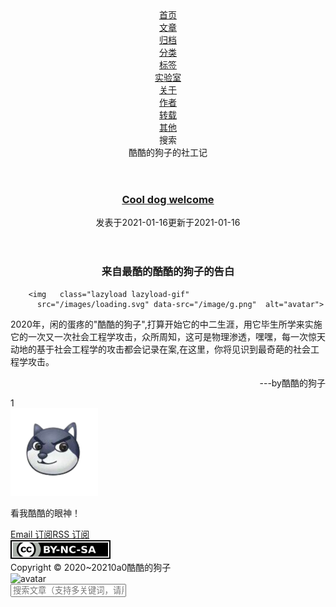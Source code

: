 <!DOCTYPE html><html lang="zh-CN"><head><meta charset="UTF-8"><meta http-equiv="X-UA-Compatible" content="IE=edge"><meta name="viewport" content="width=device-width, initial-scale=1"><meta name="format-detection" content="telephone=no"><meta name="apple-mobile-web-app-capable" content="yes"><meta name="apple-mobile-web-app-status-bar-style" content="black"><link rel="icon" href="/image/ico/favicon-16x16.png?v=2.6.1" type="image/png" sizes="16x16"><link rel="icon" href="/image/ico/favicon-32x32.png?v=2.6.1" type="image/png" sizes="32x32"><meta name="description" content="0a0||酷酷的狗子||社会工程||社会工程学||社交工程||社交工程学||网络安全||信息安全||">
<meta property="og:type" content="website">
<meta property="og:title" content="酷酷的狗子的社工记">
<meta property="og:url" content="http://0a0.org/index.html">
<meta property="og:site_name" content="酷酷的狗子的社工记">
<meta property="og:description" content="0a0||酷酷的狗子||社会工程||社会工程学||社交工程||社交工程学||网络安全||信息安全||">
<meta property="og:locale" content="zh_CN">
<meta property="article:author" content="0a0酷酷的狗子">
<meta property="article:tag" content="0a00a0||酷酷的狗子||社会工程||社会工程学||社交工程||社交工程学||网络安全||信息安全">
<meta name="twitter:card" content="summary"><title>酷酷的狗子的社工记</title><link ref="canonical" href="http://0a0.org/index.html"><link rel="alternate" href="/atom.xml" type="application/atom+xml"><link rel="dns-prefetch" href="https://cdn.jsdelivr.net"><link rel="stylesheet" href="https://cdn.jsdelivr.net/npm/@fortawesome/fontawesome-free@5.12.1/css/all.min.css" type="text/css"><link rel="stylesheet" href="https://cdn.jsdelivr.net/gh/fancyapps/fancybox@3.5.7/dist/jquery.fancybox.min.css" type="text/css"><link rel="stylesheet" href="/css/index.css?v=2.6.1"><script>var Stun = window.Stun || {};
var CONFIG = {
  root: '/',
  algolia: undefined,
  assistSearch: undefined,
  fontIcon: {"prompt":{"success":"fas fa-check-circle","info":"fas fa-arrow-circle-right","warning":"fas fa-exclamation-circle","error":"fas fa-times-circle"},"copyBtn":"fas fa-copy"},
  sidebar: {"offsetTop":"20px","tocMaxDepth":6},
  header: {"enable":true,"showOnPost":true,"scrollDownIcon":true},
  postWidget: {"endText":true},
  nightMode: {"enable":true},
  back2top: {"enable":true},
  codeblock: {"style":"default","highlight":"dark","wordWrap":true},
  reward: false,
  fancybox: true,
  zoomImage: undefined,
  galleryWaterfall: undefined,
  lazyload: true,
  pjax: undefined,
  externalLink: {"icon":{"enable":true,"name":"fas fa-external-link-alt"}},
  shortcuts: undefined,
  prompt: {"copyButton":"复制","copySuccess":"复制成功","copyError":"复制失败"},
  sourcePath: {"js":"js","css":"css","images":"images"},
};

window.CONFIG = CONFIG;</script><meta name="generator" content="Hexo 5.3.0"></head><body><div class="container" id="container"><header class="header" id="header"><div class="header-inner"><nav class="header-nav header-nav--fixed"><div class="header-nav-inner"><div class="header-nav-menubtn"><i class="fas fa-bars"></i></div><div class="header-nav-menu"><div class="header-nav-menu-item"><a class="header-nav-menu-item__link" href="/"><span class="header-nav-menu-item__icon"><i class="fas fa-home"></i></span><span class="header-nav-menu-item__text">首页</span></a></div><div class="header-nav-menu-item"><a class="header-nav-menu-item__link" href="javascript:;" onclick="return false;"><span class="header-nav-menu-item__icon"><i class="fas fa-book"></i></span><span class="header-nav-menu-item__text">文章</span></a><div class="header-nav-submenu"><div class="header-nav-submenu-item"><a class="header-nav-submenu-item__link" href="/archives/"><span class="header-nav-submenu-item__icon"><i class="fas fa-folder-open"></i></span><span class="header-nav-submenu-item__text">归档</span></a></div><div class="header-nav-submenu-item"><a class="header-nav-submenu-item__link" href="/categories/"><span class="header-nav-submenu-item__icon"><i class="fas fa-layer-group"></i></span><span class="header-nav-submenu-item__text">分类</span></a></div><div class="header-nav-submenu-item"><a class="header-nav-submenu-item__link" href="/tags/"><span class="header-nav-submenu-item__icon"><i class="fas fa-tags"></i></span><span class="header-nav-submenu-item__text">标签</span></a></div></div></div><div class="header-nav-menu-item"><a class="header-nav-menu-item__link" href="/erperiment/"><span class="header-nav-menu-item__icon"><i class="fas fa-flask"></i></span><span class="header-nav-menu-item__text">实验室</span></a></div><div class="header-nav-menu-item"><a class="header-nav-menu-item__link" href="javascript:;" onclick="return false;"><span class="header-nav-menu-item__icon"><i class="fas fa-fingerprint"></i></span><span class="header-nav-menu-item__text">关于</span></a><div class="header-nav-submenu"><div class="header-nav-submenu-item"><a class="header-nav-submenu-item__link" href="/about/"><span class="header-nav-submenu-item__icon"><i class="fas fa-user"></i></span><span class="header-nav-submenu-item__text">作者</span></a></div><div class="header-nav-submenu-item"><a class="header-nav-submenu-item__link" href="/reply/"><span class="header-nav-submenu-item__icon"><i class="fas fa-reply"></i></span><span class="header-nav-submenu-item__text">转载</span></a></div></div></div><div class="header-nav-menu-item"><a class="header-nav-menu-item__link" href="javascript:;" onclick="return false;"><span class="header-nav-menu-item__icon"><i class="fas fa-angle-double-down"></i></span><span class="header-nav-menu-item__text">其他</span></a><div class="header-nav-submenu"></div></div></div><div class="header-nav-search"><span class="header-nav-search__icon"><i class="fas fa-search"></i></span><span class="header-nav-search__text">搜索</span></div><div class="header-nav-mode"><div class="mode"><div class="mode-track"><span class="mode-track-moon"></span><span class="mode-track-sun"></span></div><div class="mode-thumb"></div></div></div></div></nav><div class="header-banner"><div class="header-banner-info"><div class="header-banner-info__title">酷酷的狗子的社工记</div><div class="header-banner-info__subtitle"></div></div><div class="header-banner-arrow"><div class="header-banner-arrow__icon"><i class="fas fa-angle-down"></i></div></div></div></div></header><main class="main" id="main"><div class="main-inner"><div class="content-wrap" id="content-wrap"><div class="content content-home" id="content"><section class="postlist"><article class="postlist-item post"><header class="post-header"><div class="sticky-top" data-popover="置顶文章" data-popover-pos="up"><span class="sticky-top__icon"><i class="fas fa-thumbtack"></i></span></div><h1 class="post-title"><a class="post-title__link" href="/2021/01/16/hello/">Cool dog welcome</a></h1><div class="post-meta"><span class="post-meta-item post-meta-item--createtime"><span class="post-meta-item__icon"><i class="far fa-calendar-plus"></i></span><span class="post-meta-item__info">发表于</span><span class="post-meta-item__value">2021-01-16</span></span><span class="post-meta-item post-meta-item--updatetime"><span class="post-meta-item__icon"><i class="far fa-calendar-check"></i></span><span class="post-meta-item__info">更新于</span><span class="post-meta-item__value">2021-01-16</span></span></div></header><div class="post-body"><div class="post-excerpt"><h1 align="center">来自最酷的酷酷的狗子的告白</h1 >

        <img   class="lazyload lazyload-gif"
          src="/images/loading.svg" data-src="/image/g.png"  alt="avatar">
      
<p>
2020年，闲的蛋疼的"酷酷的狗子",打算开始它的中二生涯，用它毕生所学来实施它的一次又一次社会工程学攻击，众所周知，这可是物理渗透，嘿嘿，每一次惊天动地的基于社会工程学的攻击都会记录在案,在这里，你将见识到最奇葩的社会工程学攻击。
<p align="right">---by酷酷的狗子</p >
</p >
</div></div></article></section><nav class="paginator"><div class="paginator-inner"><span class="page-number current">1</span></div></nav></div></div><div class="sidebar-wrap" id="sidebar-wrap"><aside class="sidebar" id="sidebar"><section class="sidebar-toc hide"></section><!-- ov = overview--><section class="sidebar-ov"><div class="sidebar-ov-author"><div class="sidebar-ov-author__avatar"><img class="sidebar-ov-author__avatar_img" src="/image/g.png" alt="avatar"></div><p class="sidebar-ov-author__text">看我酷酷的眼神！</p></div><div class="sidebar-ov-social"><a class="sidebar-ov-social-item" href="https://github.com/" target="_blank" rel="noopener" data-popover="Github" data-popover-pos="up"><span class="sidebar-ov-social-item__icon"><i class="fab fa-github"></i></span></a><a class="sidebar-ov-social-item" href="https://google.com/" target="_blank" rel="noopener" data-popover="Google" data-popover-pos="up"><span class="sidebar-ov-social-item__icon"><i class="fab fa-google"></i></span></a><a class="sidebar-ov-social-item" href="https://twitter.com/" target="_blank" rel="noopener" data-popover="Twitter" data-popover-pos="up"><span class="sidebar-ov-social-item__icon"><i class="fab fa-twitter"></i></span></a><a class="sidebar-ov-social-item" href="https://youtube.com/" target="_blank" rel="noopener" data-popover="Youtube" data-popover-pos="up"><span class="sidebar-ov-social-item__icon"><i class="fab fa-youtube"></i></span></a></div><div class="sidebar-ov-feed"><span class="sidebar-ov-feed-email"><a class="sidebar-ov-feed-email__link" href="/atom.xml" target="_blank" rel="noopener"><span class="sidebar-ov-feed-email__icon"><i class="fas fa-envelope"></i></span><span>Email 订阅</span></a></span><span class="sidebar-ov-feed-rss"><a class="sidebar-ov-feed-rss__link" href="/atom.xml" target="_blank" rel="noopener"><span class="sidebar-ov-feed-rss__icon"><i class="fas fa-rss"></i></span><span>RSS 订阅</span></a></span></div><div class="sidebar-ov-cc"><a href="https://creativecommons.org/licenses/by-nc-sa/4.0/deed.en" target="_blank" rel="noopener" data-popover="知识共享许可协议" data-popover-pos="up"><img src="/images/cc-by-nc-sa.svg"></a></div></section></aside></div><div class="clearfix"></div></div></main><footer class="footer" id="footer"><div class="footer-inner"><div><span>Copyright © 2020~2021</span><span class="footer__icon"><i class="fas fa-heart"></i></span><span>0a0酷酷的狗子</span></div><div><img class="sidebar-ov-author__avatar_img" src="/image/ico/favicon.ico" alt="avatar"></div></div></footer><div class="loading-bar" id="loading-bar"><div class="loading-bar__progress"></div></div><div class="back2top" id="back2top"><span class="back2top__icon"><i class="fas fa-rocket"></i></span></div></div><div class="search-mask"></div><div class="search-popup"><span class="search-close"></span><div class="search-input"><input placeholder="搜索文章（支持多关键词，请用空格分隔）"></div><div class="search-results"></div></div><script src="https://cdn.jsdelivr.net/npm/jquery@v3.4.1/dist/jquery.min.js"></script><script src="https://cdn.jsdelivr.net/npm/velocity-animate@1.5.2/velocity.min.js"></script><script src="https://cdn.jsdelivr.net/npm/velocity-animate@1.5.2/velocity.ui.min.js"></script><script src="https://cdn.jsdelivr.net/gh/fancyapps/fancybox@3.5.7/dist/jquery.fancybox.min.js"></script><script src="https://cdn.jsdelivr.net/npm/lazyload@2.0.0-rc.2/lazyload.min.js"></script><script>function initSearch() {
  var isXML = true;
  var search_path = 'search.json';

  if (!search_path) {
    search_path = 'search.xml';
  } else if (/json$/i.test(search_path)) {
    isXML = false;
  }

  var path = '/' + search_path;
  $.ajax({
    url: path,
    dataType: isXML ? 'xml' : 'json',
    async: true,
    success: function (res) {
      var datas = isXML ? $('entry', res).map(function () {
        // 将 XML 转为 JSON
        return {
          title: $('title', this).text(),
          content: $('content', this).text(),
          url: $('url', this).text()
        };
      }).get() : res;
      var $input = $('.search-input input');
      var $result = $('.search-results');
      // 搜索对象（标题、内容）的权重，影响显示顺序
      var WEIGHT = { title: 100, content: 1 };
      var searchPost = function () {
        var searchText = $input.val().toLowerCase().trim();
        // 根据空白字符分隔关键字
        var keywords = searchText.split(/[\s]+/);
        // 搜索结果
        var matchPosts = [];

        // 有多个关键字时，将原文字整个保存下来
        if (keywords.length > 1) {
          keywords.push(searchText);
        }
        // 防止未输入字符时搜索
        if (searchText.length > 0) {
          datas.forEach(function (data) {
            var isMatch  = false;
            // 没有标题的文章使用预设的 i18n 变量代替
            var title = (data.title && data.title.trim()) || '[ 文章无标题 ]';
            var titleLower = title && title.toLowerCase();
            // 删除 HTML 标签 和 所有空白字符
            var content = data.content && data.content.replace(/<[^>]+>/g, '');
            var contentLower = content && content.toLowerCase();
            // 删除重复的 /
            var postURL = data.url && decodeURI(data.url).replace(/\/{2,}/g, '/');
            // 标题中匹配到的关键词
            var titleHitSlice = [];
            // 内容中匹配到的关键词
            var contentHitSlice = [];

            keywords.forEach(function (keyword) {
              /**
              * 获取匹配的关键词的索引
              * @param {String} keyword 要匹配的关键字
              * @param {String} text 原文字
              * @param {Boolean} caseSensitive 是否区分大小写
              * @param {Number} weight 匹配对象的权重。权重大的优先显示
              * @return {Array}
              */
              function getIndexByword (word, text, caseSensitive, weight) {
                if (!word || !text) {
                  return [];
                };

                var startIndex = 0; // 每次匹配的开始索引
                var index = -1;     // 匹配到的索引值
                var result = [];    // 匹配结果

                if (!caseSensitive) {
                  word = word.toLowerCase();
                  text = text.toLowerCase();
                }

                while((index = text.indexOf(word, startIndex)) !== -1) {
                  var hasMatch = false;
                  // 索引位置相同的关键词，保留长度较长的
                  titleHitSlice.forEach(function (hit) {
                    if (hit.index === index && hit.word.length < word.length) {
                      hit.word = word;
                      hasMatch = true;
                    }
                  });
                  startIndex = index + word.length;
                  !hasMatch && result.push({ index: index, word: word, weight: weight });
                }
                return result;
              }
              titleHitSlice = titleHitSlice.concat(getIndexByword(keyword, titleLower, false, WEIGHT.title));
              contentHitSlice = contentHitSlice.concat(getIndexByword(keyword, contentLower, false, WEIGHT.content));
            });

            var hitTitle = titleHitSlice.length;
            var hitContent = contentHitSlice.length;

            if (hitTitle > 0 || hitContent > 0) {
              isMatch = true;
            }
            if (isMatch) {
              ;[titleHitSlice, contentHitSlice].forEach(function (hit) {
                // 按照匹配文字的索引的递增顺序排序
                hit.sort(function (left, right) {
                  return left.index - right.index;
                });
              });
              /**
              * 给文本中匹配到的关键词添加标记，从而进行高亮显示
              * @param {String} text 原文本
              * @param {Array} hitSlice 匹配项的索引信息
              * @param {Number} start 开始索引
              * @param {Number} end 结束索引
              * @return {String}
              */
              function highlightKeyword (text, hitSlice, start, end) {
                if (!text || !hitSlice || !hitSlice.length) {
                  return;
                }

                var result = '';
                var startIndex = start;
                var endIndex = end;
                hitSlice.forEach(function (hit) {
                  if (hit.index < startIndex) {
                    return;
                  }

                  var hitWordEnd = hit.index + hit.word.length;
                  result += text.slice(startIndex, hit.index);
                  result += '<b>' + text.slice(hit.index, hitWordEnd) + '</b>';
                  startIndex = hitWordEnd;
                });
                result += text.slice(startIndex, endIndex);
                return result;
              }

              var postData = {};
              // 文章总的搜索权重
              var postWeight = titleHitSlice.length * WEIGHT.title + contentHitSlice.length * WEIGHT.content;
              // 标记匹配关键词后的标题
              var postTitle = highlightKeyword(title, titleHitSlice, 0, title.length) || title;
              // 标记匹配关键词后的内容
              var postContent;
              // 显示内容的长度
              var SHOW_WORD_LENGTH = 200;
              // 命中关键词前的字符显示长度
              var SHOW_WORD_FRONT_LENGTH = 20;
              var SHOW_WORD_END_LENGTH = SHOW_WORD_LENGTH - SHOW_WORD_FRONT_LENGTH;

              // 截取匹配的第一个字符，前后共 200 个字符来显示
              if (contentHitSlice.length > 0) {
                var firstIndex = contentHitSlice[0].index;
                var start = firstIndex > SHOW_WORD_FRONT_LENGTH ? firstIndex - SHOW_WORD_FRONT_LENGTH : 0;
                var end = firstIndex + SHOW_WORD_END_LENGTH;
                postContent = highlightKeyword(content, contentHitSlice, start, end);
              } else { // 未匹配到内容，直接截取前 200 个字符来显示
                postContent = content.slice(0, SHOW_WORD_LENGTH);
              }
              postData.title = postTitle;
              postData.content = postContent;
              postData.url = postURL;
              postData.weight = postWeight;
              matchPosts.push(postData);
            }
          });
        }

        var resultInnerHtml = '';
        if (matchPosts.length) {
          // 按权重递增的顺序排序，使权重大的优先显示
          matchPosts.sort(function (left, right) {
            return right.weight - left.weight;
          });
          resultInnerHtml += '<ul>';
          matchPosts.forEach(function (post) {
            resultInnerHtml += '<li><a class="search-results-title" href="' + post.url + '">';
            resultInnerHtml += post.title;
            resultInnerHtml += '</a><div class="search-results-content">';
            resultInnerHtml += post.content;
            resultInnerHtml += '</div></li>';
          });
          resultInnerHtml += '</ul>';
        } else {
          resultInnerHtml += '<div class="search-results-none"><i class="far fa-meh"></i></div>';
        }
        $result.html(resultInnerHtml);
      };
      $input.on('input', searchPost);
      $input.on('keyup', function (e) {
        if (e.keyCode === Stun.utils.codeToKeyCode('Enter')) {
          searchPost();
        }
      });
    }
  });
}

function closeSearch () {
  $('body').css({ overflow: 'auto' });
  $('.search-popup').css({ display: 'none' });
  $('.search-mask').css({ display: 'none' });
}

window.addEventListener('DOMContentLoaded', function () {
  Stun.utils.pjaxReloadLocalSearch = function () {
    $('.header-nav-search').on('click', function (e) {
      e.stopPropagation();
      $('body').css('overflow', 'hidden');
      $('.search-popup')
        .velocity('stop')
        .velocity('transition.expandIn', {
          duration: 300,
          complete: function () {
            $('.search-popup input').focus();
          }
        });
      $('.search-mask')
        .velocity('stop')
        .velocity('transition.fadeIn', {
          duration: 300
        });

      initSearch();
    });
    $('.search-mask, .search-close').on('click', function () {
      closeSearch();
    });
    $(document).on('keydown', function (e) {
      // Escape <=> 27
      if (e.keyCode === Stun.utils.codeToKeyCode('Escape')) {
        closeSearch();
      }
    });
  };

  Stun.utils.pjaxReloadLocalSearch();
}, false);

function safeOpenUrl(url) {
  var newTab = window.open();
  newTab.opener = null;
  newTab.location = url;
}

function extSearch(engine) {
  var engines = {
    google: 'https://www.google.com/search?q=',
    bing: 'https://cn.bing.com/search?q=',
    baidu: 'https://www.baidu.com/s?ie=UTF-8&wd=',
  };
  var host = window.location.host;
  var query = $('.search-input input').val().toLowerCase().trim();
  var uri = engines[engine] + query + ' site:' + host;

  if (query) {
    safeOpenUrl(uri);
  } else {
    Stun.utils.popAlert('warning', '请输入字符');
  }
}

var assistSearchList = window.CONFIG.assistSearch;

if (Array.isArray(assistSearchList)) {
  assistSearchList.forEach(function (name) {
    document.querySelector('.search-btns-item--' + name).addEventListener('click', function () {
      extSearch(name);
    }, false);
  });
}</script><script src="/js/utils.js?v=2.6.1"></script><script src="/js/stun-boot.js?v=2.6.1"></script><script src="/js/scroll.js?v=2.6.1"></script><script src="/js/header.js?v=2.6.1"></script><script src="/js/sidebar.js?v=2.6.1"></script><script type="application/json" src="/search.json"></script></body></html>